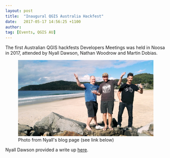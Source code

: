 ```yaml
---
layout: post
title:  "Inaugural QGIS Australia Hackfest"
date:   2017-05-17 14:56:25 +1100
author: 
tag: [Events, QGIS AU]
---
```


The first Australian QGIS hackfests Developers Meetings was held in Noosa in 2017, attended by Nyall Dawson, Nathan Woodrow and Martin Dobias.

<figure class="centered-image">
  <img src="/assets/img/posts/inaugural-hackfest.jpg" alt= "Inaugural hackfest attendees on the beach"/>
  <figcaption>Photo from Nyall's blog page (see link below)</figcaption>
</figure>

Nyall Dawson provided a write up <a href="https://nyalldawson.net/2017/05/the-inaugural-qgis-australia-hackfest-noosa-2017/" target="_blank">here</a>.

